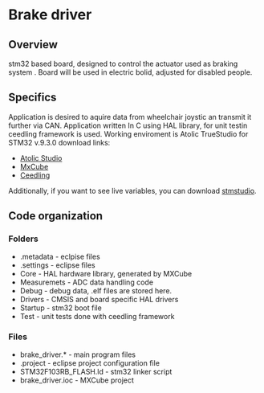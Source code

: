 # Brake driver
## Overview
stm32 based board, designed to control the actuator used as braking system . Board will be used in electric bolid, adjusted for disabled people.

## Specifics
Application is desired to aquire data from wheelchair joystic an transmit it further via CAN.
Application written In C using HAL library, for unit testin ceedling framework is used. Working enviroment is Atolic TrueStudio for STM32 v.9.3.0 
download links:
* [Atolic Studio](https://atollic.com/truestudio/)
* [MxCube](https://www.st.com/en/development-tools/stm32cubemx.html)
* [Ceedling](https://github.com/ThrowTheSwitch/Ceedling)

Additionally, if you want to see live variables, you can  download [stmstudio](https://www.st.com/en/development-tools/stm-studio-stm32.html). 

## Code organization
### Folders
* .metadata - eclpise files
* .settings - eclipse files
* Core - HAL hardware library, generated by MXCube
* Measuremets - ADC data handling code
* Debug - debug data, .elf files are stored here.
* Drivers - CMSIS and board specific HAL drivers
* Startup - stm32 boot file
* Test  - unit tests done with ceedling framework
### Files
* brake_driver.* - main program files
* .project - eclipse project configuration file
* STM32F103RB_FLASH.ld - stm32 linker script 
* brake_driver.ioc - MXCube project 

